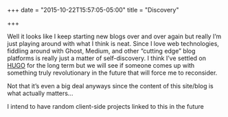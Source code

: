 +++
date = "2015-10-22T15:57:05-05:00"
title = "Discovery"

+++

Well it looks like I keep starting new blogs over and over again but really I’m just playing around with what I think is neat. Since I love web technologies, fiddling around with Ghost, Medium, and other “cutting edge” blog platforms is really just a matter of self-discovery. I think I’ve settled on [HUGO](http://gohugo.io/) for the long term but we will see if someone comes up with something truly revolutionary in the future that will force me to reconsider.

Not that it’s even a big deal anyways since the content of this site/blog is what actually matters...

I intend to have random client-side projects linked to this in the future